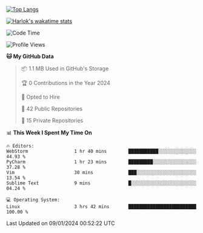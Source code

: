 [![Top Langs](https://github-readme-stats.vercel.app/api/top-langs/?username=remisiki&theme=dracula&layout=compact&hide=Jupyter%20Notebook,CSS,HTML&langs_count=10&exclude_repo=GMM-Demux-GUI)](https://github.com/anuraghazra/github-readme-stats)

[![Harlok's wakatime stats](https://github-readme-stats.vercel.app/api/wakatime?username=@remisiki&theme=dracula&layout=compact&langs_count=10&hide=other,html,css,text,json,markdown,jupyter)](https://github.com/anuraghazra/github-readme-stats)

<!--START_SECTION:waka-->
![Code Time](http://img.shields.io/badge/Code%20Time-633%20hrs%2017%20mins-blue)

![Profile Views](http://img.shields.io/badge/Profile%20Views-14-blue)

**🐱 My GitHub Data** 

> 📦 1.1 MB Used in GitHub's Storage 
 > 
> 🏆 0 Contributions in the Year 2024
 > 
> 💼 Opted to Hire
 > 
> 📜 42 Public Repositories 
 > 
> 🔑 15 Private Repositories 
 > 
📊 **This Week I Spent My Time On** 

```text
🔥 Editors: 
WebStorm                 1 hr 40 mins        ███████████░░░░░░░░░░░░░░   44.93 % 
PyCharm                  1 hr 23 mins        █████████░░░░░░░░░░░░░░░░   37.28 % 
Vim                      30 mins             ███░░░░░░░░░░░░░░░░░░░░░░   13.54 % 
Sublime Text             9 mins              █░░░░░░░░░░░░░░░░░░░░░░░░   04.24 % 

💻 Operating System: 
Linux                    3 hrs 42 mins       █████████████████████████   100.00 % 
```


 Last Updated on 09/01/2024 00:52:22 UTC
<!--END_SECTION:waka-->
